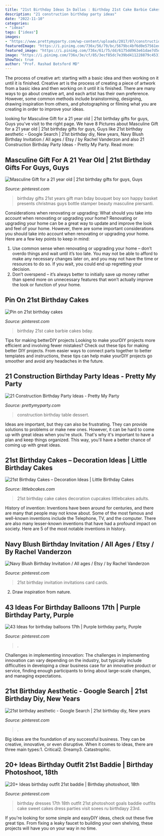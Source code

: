```yaml
---
title: "21st Birthday Ideas In Dallas : Birthday 21st Cake Barbie Cakes Bday"
description: "21 construction birthday party ideas"
date: "2022-11-10"
categories:
- "ideas"
tags: ["ideas"]
images:
- "https://www.prettymyparty.com/wp-content/uploads/2017/07/construction-party-ideas-dessert-table.jpg"
featuredImage: "https://i.pinimg.com/736x/56/79/bc/5679bc4bf6d0e57561edeee2fd245ae9--barbie-birthday-cake-st-birthday.jpg"
featured_image: "https://i.pinimg.com/736x/61/75/dd/6175dd963e61dae7d5db4f917cb4e9e0.jpg"
image: "https://i.pinimg.com/736x/3e/cf/85/3ecf85dc7e39bd411228879c45313050.jpg"
ShowToc: true
author: "Prof. Rashad Botsford MD"
---
```



The process of creative art: starting with a basic idea and then working on it until it is finished.
Creative art is the process of creating a piece of artwork from a basic idea and then working on it until it is finished. There are many ways to go about creative art, and each artist has their own preference. However, some common methods include brainstorming, designing, drawing inspiration from others, and photographing or filming what you are creating in order to improve your ideas.

	

		
looking for Masculine Gift for a 21 year old | 21st birthday gifts for guys, Guys you've visit to the right page. We have 8 Pictures about Masculine Gift for a 21 year old | 21st birthday gifts for guys, Guys like 21st birthday aesthetic - Google Search | 21st birthday diy, New years, Navy Blush Birthday Invitation / All ages / Etsy / by Rachel Vanderzon and also 21 Construction Birthday Party Ideas - Pretty My Party. Read more:
		
    
## Masculine Gift For A 21 Year Old | 21st Birthday Gifts For Guys, Guys

<img loading=lazy src="https://i.pinimg.com/736x/2c/32/1b/2c321b41f0bdc68a54bfa1620031ceef--boss-gifts-man-gifts.jpg" onerror="this.onerror=null;this.src='https://tse2.mm.bing.net/th?id=OIP.JYjg1JD2GOiEUV4md9k-sQHaJ4&amp;pid=15.1';" alt="Masculine Gift for a 21 year old | 21st birthday gifts for guys, Guys">

_Source: pinterest.com_

>birthday gifts 21st years gift man bday bouquet boy son happy basket presents christmas guys bottle stamper beauty masculine piersanti. 

	

Considerations when renovating or upgrading: What should you take into account when renovating or upgrading your home?
Renovating or upgrading your home can be a great way to update and improve the look and feel of your home. However, there are some important considerations you should take into account when renovating or upgrading your home. Here are a few key points to keep in mind: 
1. Use common sense when renovating or upgrading your home – don’t overdo things and wait until it’s too late. You may not be able to afford to make any necessary changes later on, and you may not have the time or resources to do so. If you wait, you could end up regretting your decision. 
2. Don’t overspend – it’s always better to initially save up money rather than spend more on unnecessary features that won’t actually improve the look or function of your home.

    
## Pin On 21st Birthday Cakes

<img loading=lazy src="https://i.pinimg.com/736x/56/79/bc/5679bc4bf6d0e57561edeee2fd245ae9--barbie-birthday-cake-st-birthday.jpg" onerror="this.onerror=null;this.src='https://tse2.mm.bing.net/th?id=OIP.d8E7P1ZhGzXvkvF8xPiKvQHaNL&amp;pid=15.1';" alt="Pin on 21st birthday cakes">

_Source: pinterest.com_

>birthday 21st cake barbie cakes bday. 

	

Tips for making betterDIY projects
Looking to make yourDIY projects more efficient and involving fewer mistakes? Check out these tips for making better DIY projects. From easier ways to connect parts together to better templates and instructions, these tips can help make yourDIY projects go smoother and avoid any headaches in the future.

    
## 21 Construction Birthday Party Ideas - Pretty My Party

<img loading=lazy src="https://www.prettymyparty.com/wp-content/uploads/2017/07/construction-party-ideas-dessert-table.jpg" onerror="this.onerror=null;this.src='https://tse1.mm.bing.net/th?id=OIP.FNiygM3jkBkMzPpRjGd0IgHaJ4&amp;pid=15.1';" alt="21 Construction Birthday Party Ideas - Pretty My Party">

_Source: prettymyparty.com_

>construction birthday table dessert. 

	

Ideas are important, but they can also be frustrating. They can provide solutions to problems or make new ones. However, it can be hard to come up with great ideas when you're stuck. That's why it's important to have a plan and keep things organized. This way, you'll have a better chance of coming up with great ideas.

    
## 21st Birthday Cakes – Decoration Ideas | Little Birthday Cakes

<img loading=lazy src="http://www.littlebcakes.com/wp-content/uploads/2014/02/21st-Birthday-Cake-Images.jpg" onerror="this.onerror=null;this.src='https://tse4.mm.bing.net/th?id=OIP.-AMWZX2gyPz_UG0hgZ_LWwHaJ4&amp;pid=15.1';" alt="21st Birthday Cakes – Decoration Ideas | Little Birthday Cakes">

_Source: littlebcakes.com_

>21st birthday cake cakes decoration cupcakes littlebcakes adults. 

	

History of invention:
Inventions have been around for centuries, and there are many that people may not know about. Some of the most famous and well-known inventions include the Telephone, TV, and the computer. There are also many lesser-known inventions that have had a profound impact on society. Here are 5 of the most notable inventions in history.

    
## Navy Blush Birthday Invitation / All Ages / Etsy / By Rachel Vanderzon

<img loading=lazy src="https://i.pinimg.com/736x/9a/a7/65/9aa765f7e43ae23622d43a57a0f08843.jpg" onerror="this.onerror=null;this.src='https://tse2.mm.bing.net/th?id=OIP.uqE6vAEWZ7YJtAVMjqiiNAHaKe&amp;pid=15.1';" alt="Navy Blush Birthday Invitation / All ages / Etsy / by Rachel Vanderzon">

_Source: pinterest.com_

>21st birthday invitation invitations card cards. 

	

2. Draw inspiration from nature.

    
## 43 Ideas For Birthday Balloons 17th | Purple Birthday Party, Purple

<img loading=lazy src="https://i.pinimg.com/736x/61/75/dd/6175dd963e61dae7d5db4f917cb4e9e0.jpg" onerror="this.onerror=null;this.src='https://tse4.mm.bing.net/th?id=OIP.4VUZ9sWBUM338HZAgNRvUAAAAA&amp;pid=15.1';" alt="43 Ideas for birthday balloons 17th | Purple birthday party, Purple">

_Source: pinterest.com_

>. 

	

Challenges in implementing innovation:
The challenges in implementing innovation can vary depending on the industry, but typically include difficulties in developing a clear business case for an innovative product or service, finding enough participants to bring about large-scale changes, and managing expectations.

    
## 21st Birthday Aesthetic - Google Search | 21st Birthday Diy, New Years

<img loading=lazy src="https://i.pinimg.com/736x/3e/cf/85/3ecf85dc7e39bd411228879c45313050.jpg" onerror="this.onerror=null;this.src='https://tse3.mm.bing.net/th?id=OIP.8tuTPJ0QAcnfaIo7xf-QWgHaLH&amp;pid=15.1';" alt="21st birthday aesthetic - Google Search | 21st birthday diy, New years">

_Source: pinterest.com_

>. 

	

Big ideas are the foundation of any successful business. They can be creative, innovative, or even disruptive. When it comes to ideas, there are three main types:1. Critical2. Dreamy3. Catastrophic.

    
## 20+ Ideas Birthday Outfit 21st Baddie | Birthday Photoshoot, 18th

<img loading=lazy src="https://i.pinimg.com/736x/cc/3e/69/cc3e69eac880240fb3012123092d7fe2.jpg" onerror="this.onerror=null;this.src='https://tse4.mm.bing.net/th?id=OIP.7Znje3NPWK8mAFS4GjmKvQAAAA&amp;pid=15.1';" alt="20+ Ideas birthday outfit 21st baddie | Birthday photoshoot, 18th">

_Source: pinterest.com_

>birthday dresses 17th 18th outfit 21st photoshoot goals baddie outfits cake sweet cakes dress parties visit soees ru birthdayy 23rd. 

	

If you're looking for some simple and easyDIY ideas, check out these five great tips. From fixing a leaky faucet to building your own shelving, these projects will have you on your way in no time.

